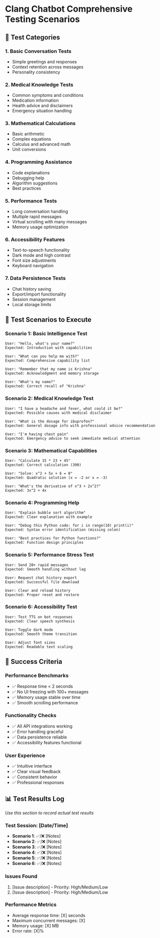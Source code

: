 # Clang Chatbot Comprehensive Testing Scenarios

## 🧪 Test Categories

### 1. **Basic Conversation Tests**
- Simple greetings and responses
- Context retention across messages
- Personality consistency

### 2. **Medical Knowledge Tests**
- Common symptoms and conditions
- Medication information
- Health advice and disclaimers
- Emergency situation handling

### 3. **Mathematical Calculations**
- Basic arithmetic
- Complex equations
- Calculus and advanced math
- Unit conversions

### 4. **Programming Assistance**
- Code explanations
- Debugging help
- Algorithm suggestions
- Best practices

### 5. **Performance Tests**
- Long conversation handling
- Multiple rapid messages
- Virtual scrolling with many messages
- Memory usage optimization

### 6. **Accessibility Features**
- Text-to-speech functionality
- Dark mode and high contrast
- Font size adjustments
- Keyboard navigation

### 7. **Data Persistence Tests**
- Chat history saving
- Export/import functionality
- Session management
- Local storage limits

## 📝 Test Scenarios to Execute

### Scenario 1: Basic Intelligence Test
```
User: "Hello, what's your name?"
Expected: Introduction with capabilities

User: "What can you help me with?"
Expected: Comprehensive capability list

User: "Remember that my name is Krishna"
Expected: Acknowledgment and memory storage

User: "What's my name?"
Expected: Correct recall of "Krishna"
```

### Scenario 2: Medical Knowledge Test
```
User: "I have a headache and fever, what could it be?"
Expected: Possible causes with medical disclaimer

User: "What is the dosage for ibuprofen?"
Expected: General dosage info with professional advice recommendation

User: "I'm having chest pain"
Expected: Emergency advice to seek immediate medical attention
```

### Scenario 3: Mathematical Capabilities
```
User: "Calculate 15 * 23 + 45"
Expected: Correct calculation (390)

User: "Solve: x^2 + 5x + 6 = 0"
Expected: Quadratic solution (x = -2 or x = -3)

User: "What's the derivative of x^3 + 2x^2?"
Expected: 3x^2 + 4x
```

### Scenario 4: Programming Help
```
User: "Explain bubble sort algorithm"
Expected: Clear explanation with example

User: "Debug this Python code: for i in range(10) print(i)"
Expected: Syntax error identification (missing colon)

User: "Best practices for Python functions?"
Expected: Function design principles
```

### Scenario 5: Performance Stress Test
```
User: Send 20+ rapid messages
Expected: Smooth handling without lag

User: Request chat history export
Expected: Successful file download

User: Clear and reload history
Expected: Proper reset and restore
```

### Scenario 6: Accessibility Test
```
User: Test TTS on bot responses
Expected: Clear speech synthesis

User: Toggle dark mode
Expected: Smooth theme transition

User: Adjust font sizes
Expected: Readable text scaling
```

## 🎯 Success Criteria

### Performance Benchmarks
- ✅ Response time < 2 seconds
- ✅ No UI freezing with 100+ messages
- ✅ Memory usage stable over time
- ✅ Smooth scrolling performance

### Functionality Checks
- ✅ All API integrations working
- ✅ Error handling graceful
- ✅ Data persistence reliable
- ✅ Accessibility features functional

### User Experience
- ✅ Intuitive interface
- ✅ Clear visual feedback
- ✅ Consistent behavior
- ✅ Professional responses

## 📊 Test Results Log

*Use this section to record actual test results*

### Test Session: [Date/Time]
- **Scenario 1**: ✅/❌ [Notes]
- **Scenario 2**: ✅/❌ [Notes]
- **Scenario 3**: ✅/❌ [Notes]
- **Scenario 4**: ✅/❌ [Notes]
- **Scenario 5**: ✅/❌ [Notes]
- **Scenario 6**: ✅/❌ [Notes]

### Issues Found
1. [Issue description] - Priority: High/Medium/Low
2. [Issue description] - Priority: High/Medium/Low

### Performance Metrics
- Average response time: [X] seconds
- Maximum concurrent messages: [X]
- Memory usage: [X] MB
- Error rate: [X]%
